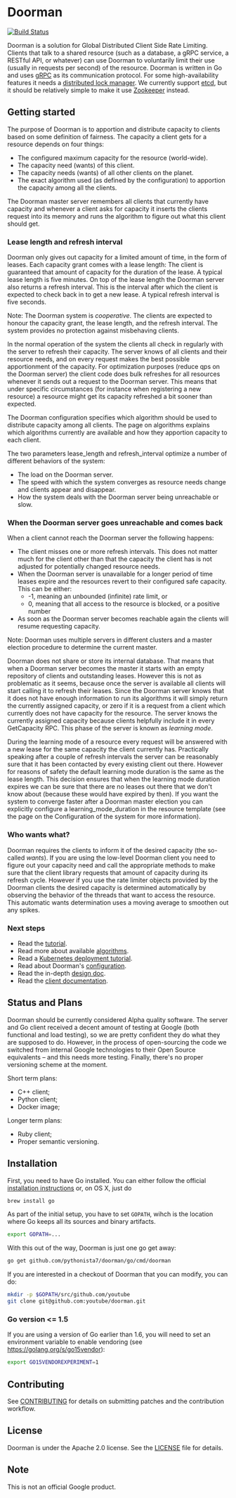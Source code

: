 # Doorman

[![Build Status](https://travis-ci.org/youtube/doorman.png?branch=master)](https://travis-ci.org/youtube/doorman)

Doorman is a solution for Global Distributed Client Side Rate Limiting. Clients that talk to a shared resource (such as a database, a gRPC service, a RESTful API, or whatever) can use Doorman to voluntarily limit their use (usually in requests per second) of the resource. Doorman is written in Go and uses [gRPC](http://www.grpc.io/) as its communication protocol. For some high-availability features it needs a [distributed lock manager](https://en.wikipedia.org/wiki/Distributed_lock_manager).
We currently support [etcd](https://github.com/coreos/etcd), but it should be relatively simple to make it use [Zookeeper](https://zookeeper.apache.org/) instead.

## Getting started

The purpose of Doorman is to apportion and distribute capacity to clients based on some definition of fairness. The capacity a client gets for a resource depends on four things:

- The configured maximum capacity for the resource (world-wide).
- The capacity need (wants) of this client.
- The capacity needs (wants) of all other clients on the planet.
- The exact algorithm used (as defined by the configuration) to apportion the capacity among all the clients.

The Doorman master server remembers all clients that currently have capacity and whenever a client asks for capacity it inserts the clients request into its memory and runs the algorithm to figure out what this client should get.

### Lease length and refresh interval

Doorman only gives out capacity for a limited amount of time, in the form of leases. Each capacity grant comes with a lease length: The client is guaranteed that amount of capacity for the duration of the lease. A typical lease length is five minutes. On top of the lease length the Doorman server also returns a refresh interval. This is the interval after which the client is expected to check back in to get a new lease. A typical refresh interval is five seconds.

Note: The Doorman system is *cooperative*. The clients are expected to honour the capacity grant, the lease length, and the refresh interval. The system provides no protection against misbehaving clients.

In the normal operation of the system the clients all check in regularly with the server to refresh their capacity. The server knows of all clients and their resource needs, and on every request makes the best possible apportionment of the capacity. For optimization purposes (reduce qps on the Doorman server) the client code does bulk refreshes for all resources whenever it sends out a request to the Doorman server. This means that under specific circumstances (for instance when registering a new resource) a resource might get its capacity refreshed a bit sooner than expected.

The Doorman configuration specifies which algorithm should be used to distribute capacity among all clients. The page on algorithms explains which algorithms currently are available and how they apportion capacity to each client.

The two parameters lease\_length and refresh\_interval optimize a number of different behaviors of the system:

- The load on the Doorman server.
- The speed with which the system converges as resource needs change and clients appear and disappear.
- How the system deals with the Doorman server being unreachable or slow.

### When the Doorman server goes unreachable and comes back

When a client cannot reach the Doorman server the following happens:

- The client misses one or more refresh intervals. This does not matter much for the client other than that the capacity the client has is not adjusted for potentially changed resource needs.
- When the Doorman server is unavailable for a longer period of time leases expire and the resources revert to their configured safe capacity. This can be either:
  * -1, meaning an unbounded (infinite) rate limit, or
  * 0, meaning that all access to the resource is blocked, or
a positive number
- As soon as the Doorman server becomes reachable again the clients will resume requesting capacity.

Note: Doorman uses multiple servers in different clusters and a master election procedure to determine the current master.

Doorman does not share or store its internal database. That means that when a Doorman server becomes the master it starts with an empty repository of clients and outstanding leases. However this is not as problematic as it seems, because once the server is available all clients will start calling it to refresh their leases. Since the Doorman server knows that it does not have enough information to run its algorithms it will simply return the currently assigned capacity, or zero if it is a request from a client which currently does not have capacity for the resource. The server knows the currently assigned capacity because clients helpfully include it in every GetCapacity RPC. This phase of the server is known as *learning mode*.

During the learning mode of a resource every request will be answered with a new lease for the same capacity the client currently has. Practically speaking after a couple of refresh intervals the server can be reasonably sure that it has been contacted by every existing client out there. However for reasons of safety the default learning mode duration is the same as the lease length. This decision ensures that when the learning mode duration expires we can be sure that there are no leases out there that we don't know about (because these would have expired by then). If you want the system to converge faster after a Doorman master election you can explicitly configure a learning\_mode\_duration in the resource template (see the page on the Configuration of the system for more information).

### Who wants what?

Doorman requires the clients to inform it of the desired capacity (the so-called *wants*). If you are using the low-level Doorman client you need to figure out your capacity need and call the appropriate methods to make sure that the client library requests that amount of capacity during its refresh cycle. However if you use the rate limiter objects provided by the Doorman clients the desired capacity is determined automatically by observing the behavior of the threads that want to access the resource. This automatic wants determination uses a moving average to smoothen out any spikes.

### Next steps
- Read the [tutorial](doc/simplecluster).
- Read more about available [algorithms](doc/algorithms.md).
- Read a [Kubernetes deployment tutorial](doc/loadtest).
- Read about Doorman's [configuration](doc/configuration.md).
- Read the in-depth [design doc](doc/design.md).
- Read the [client documentation](https://godoc.org/github.com/pythonista7/doorman/go/client/doorman).

## Status and Plans

Doorman should be currently considered Alpha quality software. The server and Go client received a decent amount of testing at Google (both functional and load testing), so we are pretty confident they do what they are supposed to do. However, in the process of open-sourcing the code we switched from internal Google technologies to their Open Source equivalents – and this needs more testing. Finally, there's no proper versioning scheme at the moment.

Short term plans:
+ C++ client;
+ Python client;
+ Docker image;

Longer term plans:
+ Ruby client;
+ Proper semantic versioning.

## Installation

First, you need to have Go installed. You can either follow the official [installation instructions](https://golang.org/doc/install) or, on OS X, just do
```sh
brew install go
```

As part of the initial setup, you have to set `GOPATH`, wihch is the location where Go keeps all its sources and binary artifacts.
```sh
export GOPATH=...
```

With this out of the way, Doorman is just one go get away:

```sh
go get github.com/pythonista7/doorman/go/cmd/doorman
```

If you are interested in a checkout of Doorman that you can modify, you can do:

```sh
mkdir -p $GOPATH/src/github.com/youtube
git clone git@github.com:youtube/doorman.git
```

### Go version <= 1.5

If you are using a version of Go earlier than 1.6, you will need to set an environment variable to enable vendoring (see https://golang.org/s/go15vendor):

```sh
export GO15VENDOREXPERIMENT=1
```

## Contributing

See [CONTRIBUTING](CONTRIBUTING.md) for details on submitting patches and the contribution workflow.

## License
Doorman is under the Apache 2.0 license. See the [LICENSE](LICENSE) file for details.

## Note
This is not an official Google product.

